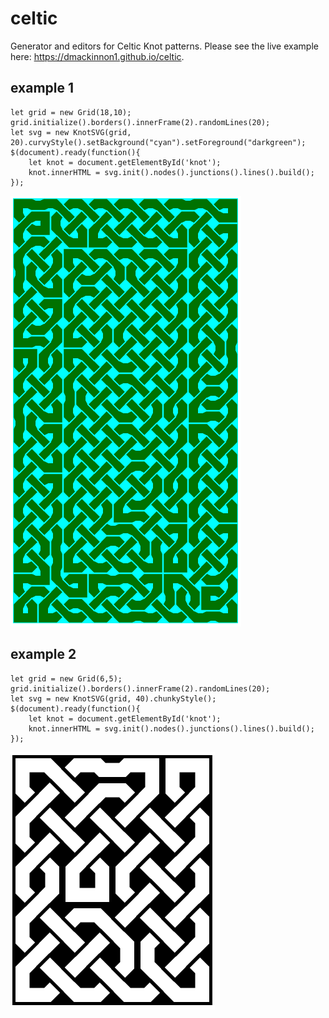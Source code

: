 # celtic
Generator and editors for Celtic Knot patterns.
Please see the live example here: https://dmackinnon1.github.io/celtic.


## example 1
```{javascript}
let grid = new Grid(18,10);
grid.initialize().borders().innerFrame(2).randomLines(20);
let svg = new KnotSVG(grid, 20).curvyStyle().setBackground("cyan").setForeground("darkgreen");
$(document).ready(function(){
	let knot = document.getElementById('knot');
	knot.innerHTML = svg.init().nodes().junctions().lines().build();
});
```
![example](https://raw.githubusercontent.com/dmackinnon1/celtic/master/imgs/green2.png)

## example 2

```{javascript}
let grid = new Grid(6,5);
grid.initialize().borders().innerFrame(2).randomLines(20);
let svg = new KnotSVG(grid, 40).chunkyStyle();
$(document).ready(function(){
	let knot = document.getElementById('knot');
	knot.innerHTML = svg.init().nodes().junctions().lines().build();
});
```
![example](https://raw.githubusercontent.com/dmackinnon1/celtic/master/imgs/sample.png)

